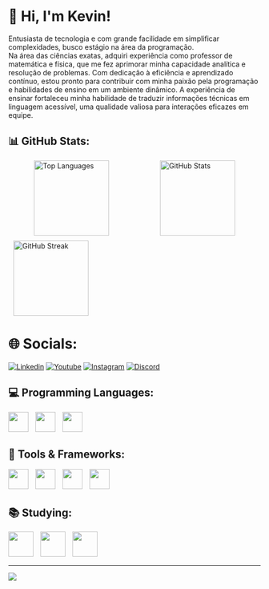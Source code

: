 # 💫 Hi, I'm Kevin!
Entusiasta de tecnologia e com grande facilidade em simplificar complexidades, busco estágio na área da programação. <br>
Na área das ciências exatas, adquiri experiência como professor de matemática e física, que me fez aprimorar minha capacidade analítica e resolução de problemas. 
Com dedicação à eficiência e aprendizado contínuo, estou pronto para contribuir com minha paixão pela programação e habilidades de ensino em um ambiente dinâmico.
A experiência de ensinar fortaleceu minha habilidade de traduzir informações técnicas em linguagem acessível, uma qualidade valiosa para interações eficazes em equipe.

 ## 📊 GitHub Stats:
<div style="display: flex; justify-content: space-around;">
    <img src="https://github-readme-stats.vercel.app/api/top-langs/?username=KevinReys&theme=dark&hide_border=false&include_all_commits=false&count_private=false&layout=compact" alt="Top Languages" style="height: 150px; width: auto;">
    <img src="https://github-readme-stats.vercel.app/api?username=KevinReys&theme=dark&hide_border=false&include_all_commits=false&count_private=false" alt="GitHub Stats" style="height: 150px; width: auto;">
</div>
 <div style="flex: 1; margin: 10px;"> 
        <img src="https://github-readme-streak-stats.herokuapp.com/?user=KevinReys&theme=dark&hide_border=false" alt="GitHub Streak" style="height: 150px; width: auto;">
    </div>
</div>

# 🌐 Socials:
[![Linkedin](https://img.shields.io/badge/LinkedIn-0077B5?style=for-the-badge&logo=linkedin&logoColor=white)](https://www.linkedin.com/in/reyskev/) 
[![Youtube](https://img.shields.io/badge/YouTube-FF0000?style=for-the-badge&logo=youtube&logoColor=white)](https://www.youtube.com/channel/UCWGl2SkqNJxoAgYTXvHFWTg) 
[![Instagram](https://img.shields.io/badge/Instagram-E4405F?style=for-the-badge&logo=instagram&logoColor=white)](https://instagram.com/_reyskevin) 
[![Discord](https://img.shields.io/badge/Discord-7289DA?style=for-the-badge&logo=discord&logoColor=white)](https://discord.com/channels/1214012663080951848/1214012664955801622) 

## 💻 Programming Languages:
<div>
    <img src="https://cdn.jsdelivr.net/gh/devicons/devicon@latest/icons/html5/html5-original.svg" style="display: inline-block; width: 40px; height: 40px; margin-right: 10px;">
    <img src="https://cdn.jsdelivr.net/gh/devicons/devicon@latest/icons/css3/css3-original.svg" style="display: inline-block; width: 40px; height: 40px; margin-right: 10px;">
    <img src="https://cdn.jsdelivr.net/gh/devicons/devicon@latest/icons/javascript/javascript-original.svg" style="display: inline-block; width: 40px; height: 40px;">     
</div>
          
## 🔧 Tools & Frameworks:
<div>
  <img src="https://cdn.jsdelivr.net/gh/devicons/devicon@latest/icons/git/git-original.svg" style="display: inline-block; width: 40px; height: 40px; margin-right: 10px;">
  <img src="https://cdn.jsdelivr.net/gh/devicons/devicon@latest/icons/mysql/mysql-original-wordmark.svg" style="display: inline-block; width: 40px; height: 40px; margin-right: 10px;">
  <img src="https://cdn.jsdelivr.net/gh/devicons/devicon@latest/icons/vscode/vscode-original.svg" style="display: inline-block; width: 40px; height: 40px; margin-right: 10px;">
  <img src="https://cdn.jsdelivr.net/gh/devicons/devicon@latest/icons/photoshop/photoshop-original.svg" style="display: inline-block; width: 40px; height: 40px;">           
</div>

## 📚 Studying:
<div>
   <img src="https://cdn.jsdelivr.net/gh/devicons/devicon@latest/icons/php/php-original.svg" style="display: inline-block; width: 50px; height: 50px; margin-right: 10px;">
   <img src="https://cdn.jsdelivr.net/gh/devicons/devicon@latest/icons/python/python-original.svg" style="display: inline-block; width: 50px; height: 50px; margin-right: 10px;">     
   <img src="https://cdn.jsdelivr.net/gh/devicons/devicon@latest/icons/nodejs/nodejs-original-wordmark.svg" style="display: inline-block; width: 50px; height: 50px;">                        
</div>

          
---
[![](https://visitcount.itsvg.in/api?id=KevinReys&icon=0&color=0)](https://visitcount.itsvg.in)
